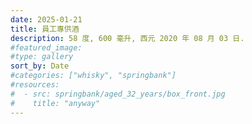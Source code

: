 ```yaml
---
date: 2025-01-21
title: 員工專供酒
description: 58 度, 600 毫升, 西元 2020 年 08 月 03 日.
#featured_image: 
#type: gallery
sort_by: Date
#categories: ["whisky", "springbank"]
#resources:
#  - src: springbank/aged_32_years/box_front.jpg
#    title: "anyway"
---
```

